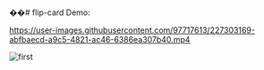 ��#   f l i p - c a r d 
 
 
Demo: 

https://user-images.githubusercontent.com/97717613/227303169-abfbaecd-a9c5-4821-ac46-6386ea307b40.mp4

![first](https://user-images.githubusercontent.com/97717613/227303214-a25dda32-09b7-432c-b390-c11ccab47daf.png)
